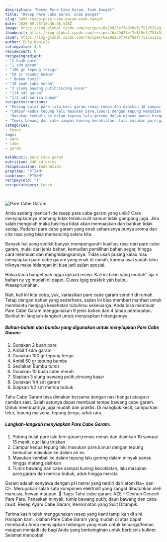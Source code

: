 ```yaml
---
description: "Resep Pare Cabe Garam, Enak Banget"
title: "Resep Pare Cabe Garam, Enak Banget"
slug: 3493-resep-pare-cabe-garam-enak-banget
date: 2020-05-25T10:46:38.518Z
image: https://img-global.cpcdn.com/recipes/6a29d25ef7e8f8ef/751x532cq70/pare-cabe-garam-foto-resep-utama.jpg
thumbnail: https://img-global.cpcdn.com/recipes/6a29d25ef7e8f8ef/751x532cq70/pare-cabe-garam-foto-resep-utama.jpg
cover: https://img-global.cpcdn.com/recipes/6a29d25ef7e8f8ef/751x532cq70/pare-cabe-garam-foto-resep-utama.jpg
author: Eula Daniels
ratingvalue: 4.3
reviewcount: 6
recipeingredient:
- "2 buah pare"
- "1 sdm garam"
- "100 gr tepung terigu"
- "50 gr tepung bumbu"
- " Bumbu tumis"
- "10 buah cabe merah"
- "3 siung bawang putihcincang kasar"
- "1/4 sdt garam"
- "1/2 sdt merica bubuk"
recipeinstructions:
- "Potong bulat pare lalu beri garam,remas remas dan diamkan 10 sampai 15 menit, cuci lalu tiriskan"
- "Campur kedua tepung lalu masukan pare,lumuri dengan tepung kemudian masukan ke dalam air es"
- "Masukan kembali ke dalam tepung lalu goreng dalam minyak panas hingga matang,sisihkan"
- "Tumis bawang dan cabe sampai kuning kecoklatan, lalu masukan pare,garam dan merica bubuk, aduk hingga merata"
categories:
- Resep
tags:
- pare
- cabe
- garam

katakunci: pare cabe garam 
nutrition: 246 calories
recipecuisine: Indonesian
preptime: "PT24M"
cooktime: "PT58M"
recipeyield: "1"
recipecategory: Lunch

---
```



![Pare Cabe Garam](https://img-global.cpcdn.com/recipes/6a29d25ef7e8f8ef/751x532cq70/pare-cabe-garam-foto-resep-utama.jpg)

Anda sedang mencari ide resep pare cabe garam yang unik? Cara menyiapkannya memang tidak terlalu sulit namun tidak gampang juga. Jika salah mengolah maka hasilnya tidak akan memuaskan dan bahkan tidak sedap. Padahal pare cabe garam yang enak seharusnya punya aroma dan cita rasa yang bisa memancing selera kita.

Banyak hal yang sedikit banyak mempengaruhi kualitas rasa dari pare cabe garam, mulai dari jenis bahan, kemudian pemilihan bahan segar, hingga cara membuat dan menghidangkannya. Tidak usah pusing kalau mau menyiapkan pare cabe garam yang enak di rumah, karena asal sudah tahu triknya maka hidangan ini bisa jadi sajian spesial.

Holaa.lama banget yah ngga upload resep. Kali ini bikin yang mudah&#34; aja n bahan ny yg mudah di dapet. Cusss lgsg praktek yah buibu. #reseprumahan.


Nah, kali ini kita coba, yuk, variasikan pare cabe garam sendiri di rumah. Tetap dengan bahan yang sederhana, sajian ini bisa memberi manfaat untuk membantu menjaga kesehatan tubuhmu sekeluarga. Anda bisa membuat Pare Cabe Garam menggunakan 9 jenis bahan dan 4 tahap pembuatan. Berikut ini langkah-langkah untuk menyiapkan hidangannya.

<!--inarticleads1-->

##### Bahan-bahan dan bumbu yang digunakan untuk menyiapkan Pare Cabe Garam:

1. Gunakan 2 buah pare
1. Ambil 1 sdm garam
1. Gunakan 100 gr tepung terigu
1. Ambil 50 gr tepung bumbu
1. Sediakan  Bumbu tumis
1. Gunakan 10 buah cabe merah
1. Siapkan 3 siung bawang putih,cincang kasar
1. Gunakan 1/4 sdt garam
1. Siapkan 1/2 sdt merica bubuk


Tahu Cabe Garam bisa dimakan bersama dengan nasi hangat ataupun camilan saat. Salah satunya dapat membuat tempe bawang cabe garam. Untuk membuatnya juga mudah dan praktis. Di mangkuk kecil, campurkan: telur, tepung maizena, tepung terigu, aduk rata. 

<!--inarticleads2-->

##### Langkah-langkah menyiapkan Pare Cabe Garam:

1. Potong bulat pare lalu beri garam,remas remas dan diamkan 10 sampai 15 menit, cuci lalu tiriskan
1. Campur kedua tepung lalu masukan pare,lumuri dengan tepung kemudian masukan ke dalam air es
1. Masukan kembali ke dalam tepung lalu goreng dalam minyak panas hingga matang,sisihkan
1. Tumis bawang dan cabe sampai kuning kecoklatan, lalu masukan pare,garam dan merica bubuk, aduk hingga merata


Garam adalah senyawa dengan pH netral yang terdiri dari atom Na+ dan Cl-. Merupakan salah satu komponen elektrolit yang sangat dibutuhkan oleh manusia, hewan maupun.  Tags: Tahu cabe garam. AZE - Ceyhun Genceli Pare Pare. Panaskan minyak, tumis bawang putih, daun bawang dan cabe rawit. Resep Ayam Cabe Garam, Kenikmatan yang Sulit Ditampik. 

Terima kasih telah menggunakan resep yang kami tampilkan di sini. Harapan kami, olahan Pare Cabe Garam yang mudah di atas dapat membantu Anda menyiapkan hidangan yang enak untuk keluarga/teman maupun menjadi ide bagi Anda yang berkeinginan untuk berbisnis kuliner. Selamat mencoba!

